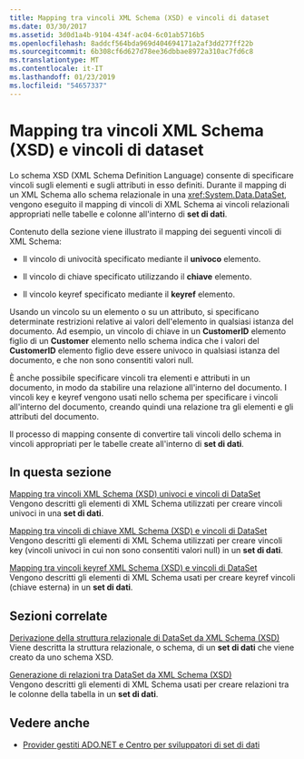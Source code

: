 ```yaml
---
title: Mapping tra vincoli XML Schema (XSD) e vincoli di dataset
ms.date: 03/30/2017
ms.assetid: 3d0d1a4b-9104-434f-ac04-6c01ab5716b5
ms.openlocfilehash: 8addcf564bda969d404694171a2af3dd277ff22b
ms.sourcegitcommit: 6b308cf6d627d78ee36dbbae8972a310ac7fd6c8
ms.translationtype: MT
ms.contentlocale: it-IT
ms.lasthandoff: 01/23/2019
ms.locfileid: "54657337"
---
```

# <a name="mapping-xml-schema-xsd-constraints-to-dataset-constraints"></a>Mapping tra vincoli XML Schema (XSD) e vincoli di dataset
Lo schema XSD (XML Schema Definition Language) consente di specificare vincoli sugli elementi e sugli attributi in esso definiti. Durante il mapping di un XML Schema allo schema relazionale in una <xref:System.Data.DataSet>, vengono eseguito il mapping di vincoli di XML Schema ai vincoli relazionali appropriati nelle tabelle e colonne all'interno di **set di dati**.  
  
 Contenuto della sezione viene illustrato il mapping dei seguenti vincoli di XML Schema:  
  
-   Il vincolo di univocità specificato mediante il **univoco** elemento.  
  
-   Il vincolo di chiave specificato utilizzando il **chiave** elemento.  
  
-   Il vincolo keyref specificato mediante il **keyref** elemento.  
  
 Usando un vincolo su un elemento o su un attributo, si specificano determinate restrizioni relative ai valori dell'elemento in qualsiasi istanza del documento. Ad esempio, un vincolo di chiave in un **CustomerID** elemento figlio di un **Customer** elemento nello schema indica che i valori del **CustomerID** elemento figlio deve essere univoco in qualsiasi istanza del documento, e che non sono consentiti valori null.  
  
 È anche possibile specificare vincoli tra elementi e attributi in un documento, in modo da stabilire una relazione all'interno del documento. I vincoli key e keyref vengono usati nello schema per specificare i vincoli all'interno del documento, creando quindi una relazione tra gli elementi e gli attributi del documento.  
  
 Il processo di mapping consente di convertire tali vincoli dello schema in vincoli appropriati per le tabelle create all'interno di **set di dati**.  
  
## <a name="in-this-section"></a>In questa sezione  
 [Mapping tra vincoli XML Schema (XSD) univoci e vincoli di DataSet](../../../../../docs/framework/data/adonet/dataset-datatable-dataview/map-unique-xml-schema-xsd-constraints-to-dataset-constraints.md)  
 Vengono descritti gli elementi di XML Schema utilizzati per creare vincoli univoci in una **set di dati**.  
  
 [Mapping tra vincoli di chiave XML Schema (XSD) e vincoli di DataSet](../../../../../docs/framework/data/adonet/dataset-datatable-dataview/map-key-xml-schema-xsd-constraints-to-dataset-constraints.md)  
 Vengono descritti gli elementi di XML Schema utilizzati per creare vincoli key (vincoli univoci in cui non sono consentiti valori null) in un **set di dati**.  
  
 [Mapping tra vincoli keyref XML Schema (XSD) e vincoli di DataSet](../../../../../docs/framework/data/adonet/dataset-datatable-dataview/map-keyref-xml-schema-xsd-constraints-to-dataset-constraints.md)  
 Vengono descritti gli elementi di XML Schema usati per creare keyref vincoli (chiave esterna) in un **set di dati**.  
  
## <a name="related-sections"></a>Sezioni correlate  
 [Derivazione della struttura relazionale di DataSet da XML Schema (XSD)](../../../../../docs/framework/data/adonet/dataset-datatable-dataview/deriving-dataset-relational-structure-from-xml-schema-xsd.md)  
 Viene descritta la struttura relazionale, o schema, di un **set di dati** che viene creato da uno schema XSD.  
  
 [Generazione di relazioni tra DataSet da XML Schema (XSD)](../../../../../docs/framework/data/adonet/dataset-datatable-dataview/generating-dataset-relations-from-xml-schema-xsd.md)  
 Vengono descritti gli elementi di XML Schema usati per creare relazioni tra le colonne della tabella in un **set di dati**.  
  
## <a name="see-also"></a>Vedere anche
- [Provider gestiti ADO.NET e Centro per sviluppatori di set di dati](https://go.microsoft.com/fwlink/?LinkId=217917)
